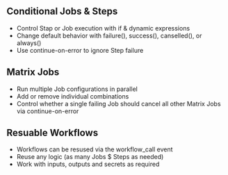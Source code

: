 ## Conditional Jobs &  Steps
 - Control Stap or Job execution with if & dynamic expressions
 - Change default behavior with failure(), success(), canselled(), or always()
 - Use continue-on-error to ignore Step failure

## Matrix Jobs
 - Run multiple Job configurations in parallel
 - Add or remove individual combinations
 - Control whether a single failing Job should cancel all other Matrix Jobs via continue-on-error

## Resuable Workflows
 - Workflows can be resused via the workflow_call event
 - Reuse any logic (as many Jobs $ Steps as needed)
 - Work with inputs, outputs and secrets as required